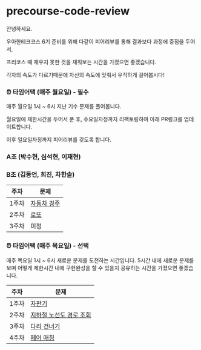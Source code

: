 # precourse-code-review
안녕하세요. 

우아한테크코스 6기 준비를 위해 다같이 피어리뷰를 통해 결과보다 과정에 중점을 두어서, 

프리코스 때 채우지 못한 것을 채워보는 시간을 가졌으면 좋겠습니다. 

각자의 속도가 다르기때문에 자신의 속도에 맞춰서 우직하게 걸어봅시다!

### ⏰ 타임어택 (매주 월요일) - 필수

매주 월요일 1시 ~ 6시 지난 기수 문제를 풀어봅니다.

월요일에 제한시간을 두어서 푼 후,
수요일자정까지 리팩토링하여 아래 PR링크를 업데이트합니다. 

이후 일요일자정까지 피어리뷰를 갖도록 합니다.

### A조 (박수현, 심석현, 이재현)
### B조 (김동언, 희진, 차한솔)

| 주차 | 문제 |
| --- | --- |
| 1주차 | [자동차 경주](https://github.com/woowacourse-precourse/java-racingcar-6) |
| 2주차 | [로또](https://github.com/woowacourse-precourse/java-lotto-6) | 박수현, 심석현, 이재현 |
| 3주차 | 미정 | 박수현, 심석현, 이재현 |

### ⏰ 타임어택 (매주 목요일) - 선택

매주 목요일 1시 ~ 6시 새로운 문제를 도전하는 시간입니다. 5시간 내에 새로운 문제를 보며 어떻게 제한시간 내에 구현완성을 할 수 있을지 공유하는 시간을 가졌으면 좋겠습니다.

| 주차 | 문제 |
| --- | --- |
| 1주차 | [자판기](https://github.com/woowacourse/java-vendingmachine-precourse) |
| 2주차 | [지하철 노선도 경로 조회](https://github.com/woowacourse/java-subway-path-precourse) |
| 3주차 | [다리 건너기](https://github.com/bark20/java-bridge) |
| 4주차 | [페어 매칭](https://github.com/woowacourse/java-pairmatching-precourse) |
